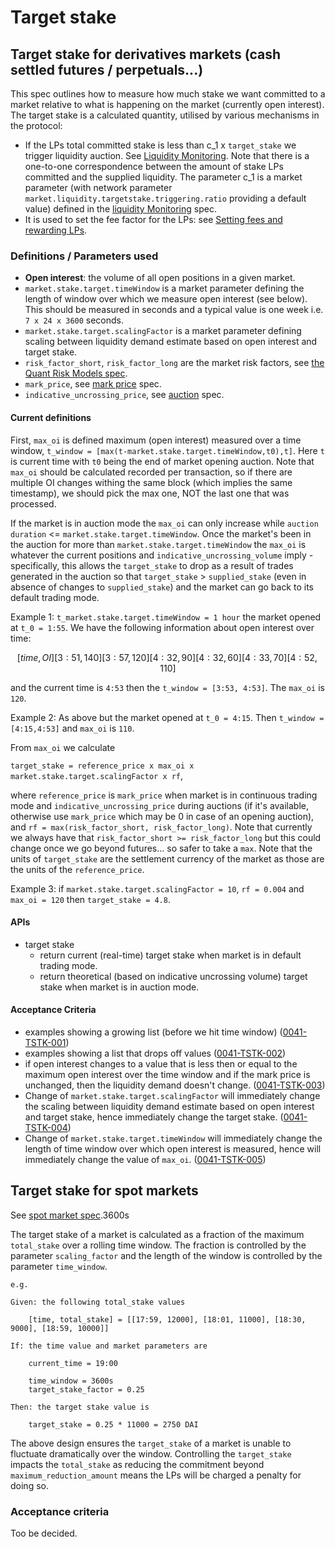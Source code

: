 # Target stake

## Target stake for derivatives markets (cash settled futures / perpetuals...)

This spec outlines how to measure how much stake we want committed to a market relative to what is happening on the market (currently open interest).
The target stake is a calculated quantity, utilised by various mechanisms in the protocol:

- If the LPs total committed stake is less than c_1 x `target_stake` we trigger liquidity auction. See [Liquidity Monitoring](./0035-LIQM-liquidity_monitoring.md). Note that there is a one-to-one correspondence between the amount of stake LPs committed and the supplied liquidity.
The parameter c_1 is a market parameter (with network parameter `market.liquidity.targetstake.triggering.ratio` providing a default value) defined in the [liquidity Monitoring](./0035-LIQM-liquidity_monitoring.md) spec.
- It is used to set the fee factor for the LPs: see [Setting fees and rewarding LPs](./0042-LIQF-setting_fees_and_rewarding_lps.md).

### Definitions / Parameters used

- **Open interest**: the volume of all open positions in a given market.
- `market.stake.target.timeWindow` is a market parameter defining the length of window over which we measure open interest (see below). This should be measured in seconds and a typical value is one week i.e. `7 x 24 x 3600` seconds.
- `market.stake.target.scalingFactor` is a market parameter defining scaling between liquidity demand estimate based on open interest and target stake.
- `risk_factor_short`, `risk_factor_long` are the market risk factors, see [the Quant Risk Models spec](./0018-RSKM-quant_risk_models.ipynb).
- `mark_price`, see [mark price](./0009-MRKP-mark_price.md) spec.
- `indicative_uncrossing_price`, see [auction](./0026-AUCT-auctions.md) spec.

#### Current definitions

First, `max_oi` is defined  maximum (open interest) measured over a time window,
`t_window = [max(t-market.stake.target.timeWindow,t0),t]`. Here `t` is current time with `t0` being the end of market opening auction. Note that `max_oi` should be calculated recorded per transaction, so if there are multiple OI changes withing the same block (which implies the same timestamp), we should pick the max one, NOT the last one that was processed.

If the market is in auction mode the `max_oi` can only increase while `auction duration` <= `market.stake.target.timeWindow`. Once the market's been in the auction for more than `market.stake.target.timeWindow` the `max_oi` is whatever the current positions and `indicative_uncrossing_volume` imply - specifically, this allows the `target_stake` to drop as a result of trades generated in the auction so that `target_stake` > `supplied_stake` (even in absence of changes to `supplied_stake`) and the market can go back to its default trading mode.

Example 1:
`t_market.stake.target.timeWindow = 1 hour`
the market opened at `t_0 = 1:55`.
We have the following information about open interest over time:

```math
[time, OI]
[3:51, 140]
[3:57, 120]
[4:32, 90]
[4:32, 60]
[4:33, 70]
[4:52, 110]
```

and the current time is `4:53`
then the `t_window = [3:53, 4:53]`. The `max_oi` is `120`.

Example 2: As above but the market opened at `t_0 = 4:15`. Then `t_window = [4:15,4:53]` and `max_oi` is `110`.

From `max_oi` we calculate

`target_stake = reference_price x max_oi x market.stake.target.scalingFactor x rf`,

where `reference_price` is `mark_price` when market is in continuous trading mode and `indicative_uncrossing_price` during auctions (if it's available, otherwise use `mark_price` which may be 0 in case of an opening auction), and `rf = max(risk_factor_short, risk_factor_long)`. Note that currently we always have that `risk_factor_short >= risk_factor_long` but this could change once we go beyond futures... so safer to take a `max`.
Note that the units of `target_stake` are the settlement currency of the market as those are the units of the `reference_price`.

Example 3: if `market.stake.target.scalingFactor = 10`, `rf = 0.004` and `max_oi = 120` then `target_stake = 4.8`.

#### APIs

- target stake
  - return current (real-time) target stake when market is in default trading mode.
  - return theoretical (based on indicative uncrossing volume) target stake when market is in auction mode.

#### Acceptance Criteria

- examples showing a growing list (before we hit time window) (<a name="0041-TSTK-001" href="#0041-TSTK-001">0041-TSTK-001</a>)
- examples showing a list that drops off values (<a name="0041-TSTK-002" href="#0041-TSTK-002">0041-TSTK-002</a>)
- if open interest changes to a value that is less then or equal to the maximum open interest over the time window and if the mark price is unchanged, then the liquidity demand doesn't change. (<a name="0041-TSTK-003" href="#0041-TSTK-003">0041-TSTK-003</a>)
- Change of `market.stake.target.scalingFactor` will immediately change the scaling between liquidity demand estimate based on open interest and target stake, hence immediately change the target stake. (<a name="0041-TSTK-004" href="#0041-TSTK-004">0041-TSTK-004</a>)
- Change of `market.stake.target.timeWindow` will immediately change the length of time window over which open interest is measured, hence will immediately change the value of `max_oi`. (<a name="0041-TSTK-005" href="#0041-TSTK-005">0041-TSTK-005</a>)

## Target stake for spot markets

See [spot market spec](0080-SPOT-product_builtin_spot.md).3600s

The target stake of a market is calculated as a fraction of the maximum `total_stake` over a rolling time window. The fraction is controlled by the parameter `scaling_factor` and the length of the window is controlled by the parameter `time_window`.

```pseudo
e.g.

Given: the following total_stake values

    [time, total_stake] = [[17:59, 12000], [18:01, 11000], [18:30, 9000], [18:59, 10000]]

If: the time value and market parameters are

    current_time = 19:00

    time_window = 3600s
    target_stake_factor = 0.25

Then: the target stake value is

    target_stake = 0.25 * 11000 = 2750 DAI
```

The above design ensures the `target_stake` of a market is unable to fluctuate dramatically over the window. Controlling the `target_stake` impacts the `total_stake` as reducing the commitment beyond `maximum_reduction_amount` means the LPs will be charged a penalty for doing so.

### Acceptance criteria

Too be decided.
